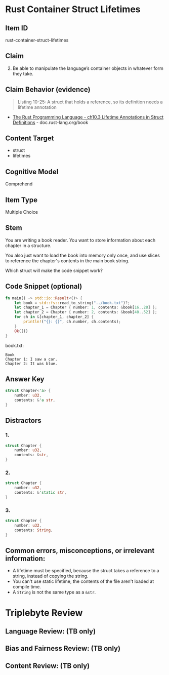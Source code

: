 # Rust Container Struct Lifetimes

## Item ID
rust-container-struct-lifetimes


## Claim
2. Be able to manipulate the language’s container objects in whatever form they take.


## Claim Behavior (evidence)
> Listing 10-25: A struct that holds a reference, so its definition needs a lifetime annotation
- [The Rust Programming Language - ch10.3 Lifetime Annotations in Struct Definitions](https://doc.rust-lang.org/book/ch10-03-lifetime-syntax.html#lifetime-annotations-in-struct-definitions) - doc.rust-lang.org/book

## Content Target
* struct
* lifetimes

## Cognitive Model
Comprehend

## Item Type
Multiple Choice

## Stem

You are writing a book reader.  You want to store information about each chapter in a structure.  

You also just want to load the book into memory only once, and use slices to reference the chapter's contents in the main book string.

Which struct will make the code snippet work?

## Code Snippet (optional)

```rust
fn main() -> std::io::Result<()> {
    let book = std::fs::read_to_string("../book.txt")?;
    let chapter_1 = Chapter { number: 1, contents: &book[16..28] };
    let chapter_2 = Chapter { number: 2, contents: &book[40..52] };
    for ch in &[chapter_1, chapter_2] {
        println!("{}: {}", ch.number, ch.contents);
    }
    Ok(())
}
```

book.txt:
```
Book
Chapter 1: I saw a car.
Chapter 2: It was blue.
```


## Answer Key
```rust
struct Chapter<'a> {
    number: u32,
    contents: &'a str,
}
```

## Distractors

### 1.
```rust
struct Chapter {
    number: u32,
    contents: &str,
}
```

### 2.
```rust
struct Chapter {
    number: u32,
    contents: &'static str,
}
```


### 3.
```rust
struct Chapter {
    number: u32,
    contents: String,
}
```



## Common errors, misconceptions, or irrelevant information:

* A lifetime must be specified, because the struct takes a reference to a string, instead of copying the string.
* You can't use static lifetime, the contents of the file aren't loaded at compile time.
* A `String` is not the same type as a `&str`.


# Triplebyte Review


## Language Review: (TB only)


## Bias and Fairness Review: (TB only)


## Content Review: (TB only)

